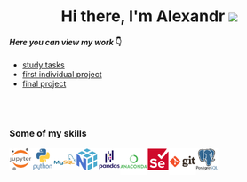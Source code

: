 <h1 align="center">Hi there, I'm Alexandr</a> 
<img src="https://github.com/blackcater/blackcater/raw/main/images/Hi.gif" height="32"/></h1>


#### *Here you can view my work* 👇
-  [study tasks](https://github.com/osulel12/First_assignments)
-  [first individual project](https://github.com/osulel12/First_assignments/tree/main/First%20project)
-  [final project](https://github.com/osulel12/Last-project)

<br />
<br />

### Some of my skills

<img align="left" width="40px" src="https://github.com/devicons/devicon/blob/master/icons/jupyter/jupyter-original-wordmark.svg"/>
<img align="left" width="40px" src="https://github.com/devicons/devicon/blob/master/icons/python/python-original-wordmark.svg"/>
<img align="left" width="40px" src="https://github.com/devicons/devicon/blob/master/icons/mysql/mysql-original-wordmark.svg"/>
<img align="left" width="40px" src="https://raw.githubusercontent.com/devicons/devicon/1119b9f84c0290e0f0b38982099a2bd027a48bf1/icons/numpy/numpy-original.svg"/>
<img align="left" width="40px" src="https://raw.githubusercontent.com/devicons/devicon/1119b9f84c0290e0f0b38982099a2bd027a48bf1/icons/pandas/pandas-original-wordmark.svg"/>
<img align="left" width="48px" src="https://github.com/devicons/devicon/blob/master/icons/anaconda/anaconda-original-wordmark.svg"/>
<img align="left" width="40px" src="https://github.com/devicons/devicon/blob/master/icons/selenium/selenium-original.svg"/>
<img align="left" width="48px" src="https://github.com/devicons/devicon/blob/master/icons/git/git-original-wordmark.svg"/>
<img align="left" width="40px" src="https://github.com/devicons/devicon/blob/master/icons/postgresql/postgresql-original-wordmark.svg"/>



<br />
<br />
<br />

